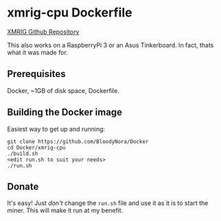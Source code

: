 # xmrig-cpu Dockerfile

[XMRIG Github Repository](https://github.com/xmrig/xmrig)

This also works on a RaspberryPi 3 or an Asus Tinkerboard. In fact, thats what it was made for.

## Prerequisites

Docker, ~1GB of disk space, Dockerfile.


## Building the Docker image

Easiest way to get up and running:

```
git clone https://github.com/BloodyNora/Docker
cd Docker/xmrig-cpu
./build.sh
<edit run.sh to suit your needs>
./run.sh
```

## Donate

It's easy! Just *don't* change the `run.sh` file and use it as it is to start the miner. This will make it run at my benefit.
